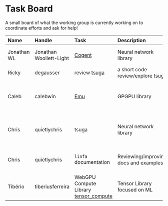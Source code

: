 # Task Board

A small board of what the working group is currently working on to coordinate efforts and ask for help! 


| Name | Handle | Task | Description | Need Help? | Help Desc | 
| :--- | :--- | :---| :--- | :--- | :--- |
| Jonathan WL | Jonathan Woollett-Light | [Cogent](https://crates.io/crates/cogent) | Neural network library |  Any appreciated | Specifcally in convolutional layers | 
| Ricky | degausser | review [tsuga](https://github.com/quietlychris/tsuga) | a short code review/explore tsuga | N | N/A | 
| Caleb | calebwin | [Emu](https://calebwin.github.io/emu/) | GPGPU library | Suggestions, PRs, test-runs, etc. would all be appreciated | [highest priority issue atm](https://github.com/calebwin/emu/issues/39) | 
| Chris | quietlychris | tsuga | Neural network library | Help welcome, but not required at the moment | Issues listed in repo | 
| Chris | quietlychris | `linfa` documentation | Reviewing/improving docs and examples | Any appreciated (good first issue) | Discuss in Zulip |
| Tibério | tiberiusferreira | WebGPU Compute Library [tensor_compute](https://github.com/tiberiusferreira/tensor_compute) | Tensor Library focused on ML  | Suggestions welcome | Discuss in Zulip |



